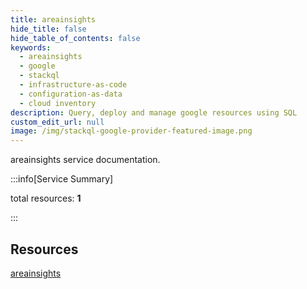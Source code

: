 ```yaml
---
title: areainsights
hide_title: false
hide_table_of_contents: false
keywords:
  - areainsights
  - google
  - stackql
  - infrastructure-as-code
  - configuration-as-data
  - cloud inventory
description: Query, deploy and manage google resources using SQL
custom_edit_url: null
image: /img/stackql-google-provider-featured-image.png
---
```


areainsights service documentation.

:::info[Service Summary]

total resources: __1__  

:::

## Resources
<div class="row">
<div class="providerDocColumn">
<a href="/services/areainsights/areainsights/">areainsights</a>
</div>
<div class="providerDocColumn">

</div>
</div>